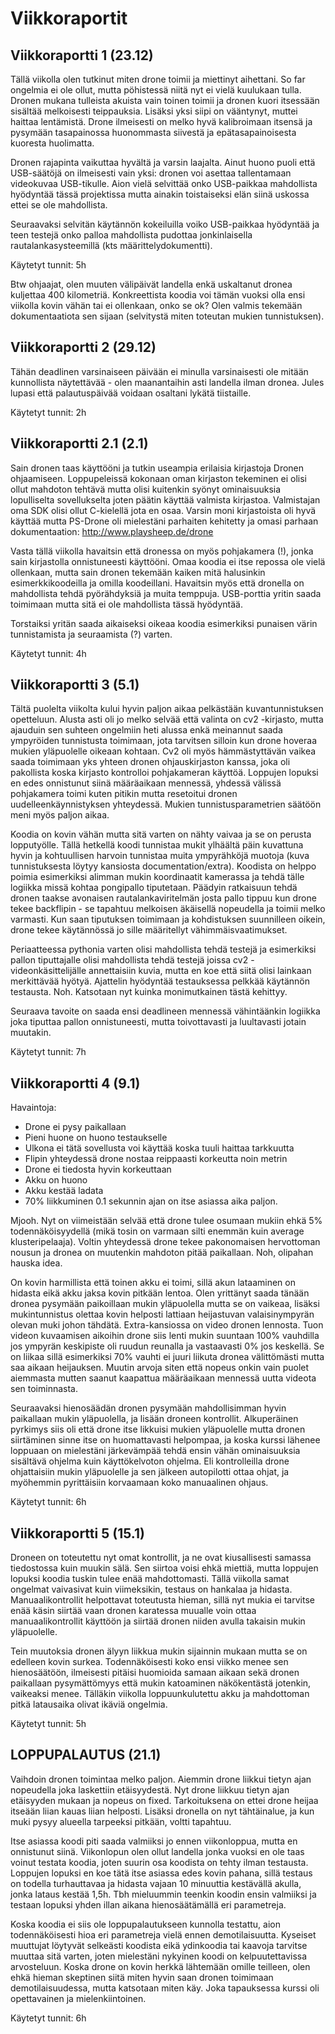 # Viikkoraportit

## Viikkoraportti 1 (23.12)

Tällä viikolla olen tutkinut miten drone toimii ja miettinyt aihettani. So far ongelmia ei ole ollut, mutta pöhistessä niitä nyt ei vielä kuulukaan tulla. Dronen mukana tulleista akuista vain toinen toimii ja dronen kuori itsessään sisältää melkoisesti teippauksia. Lisäksi yksi siipi on vääntynyt, muttei haittaa lentämistä. Drone ilmeisesti on melko hyvä kalibroimaan itsensä ja pysymään tasapainossa huonommasta siivestä ja epätasapainoisesta kuoresta huolimatta.

Dronen rajapinta vaikuttaa hyvältä ja varsin laajalta. Ainut huono puoli että USB-säätöjä on ilmeisesti vain yksi: dronen voi asettaa tallentamaan videokuvaa USB-tikulle. Aion vielä selvittää onko USB-paikkaa mahdollista hyödyntää tässä projektissa mutta ainakin toistaiseksi elän siinä uskossa ettei se ole mahdollista.

Seuraavaksi selvitän käytännön kokeiluilla voiko USB-paikkaa hyödyntää ja teen testejä onko palloa mahdollista pudottaa jonkinlaisella rautalankasysteemillä (kts määrittelydokumentti). 

Käytetyt tunnit: 5h

Btw ohjaajat, olen muuten välipäivät landella enkä uskaltanut dronea kuljettaa 400 kilometriä. Konkreettista koodia voi tämän vuoksi olla ensi viikolla kovin vähän tai ei ollenkaan, onko se ok? Olen valmis tekemään dokumentaatiota sen sijaan (selvitystä miten toteutan mukien tunnistuksen).

## Viikkoraportti 2 (29.12)

Tähän deadlinen varsinaiseen päivään ei minulla varsinaisesti ole mitään kunnollista näytettävää - olen maanantaihin asti landella ilman dronea. Jules lupasi että palautuspäivää voidaan osaltani lykätä tiistaille.

Käytetyt tunnit: 2h

## Viikkoraportti 2.1 (2.1)

Sain dronen taas käyttööni ja tutkin useampia erilaisia kirjastoja Dronen ohjaamiseen. Loppupeleissä kokonaan oman kirjaston tekeminen ei olisi ollut mahdoton tehtävä mutta olisi kuitenkin syönyt ominaisuuksia lopulliselta sovellukselta joten päätin käyttää valmista kirjastoa. Valmistajan oma SDK olisi ollut C-kielellä jota en osaa. Varsin moni kirjastoista oli hyvä käyttää mutta PS-Drone oli mielestäni parhaiten kehitetty ja omasi parhaan dokumentaation: http://www.playsheep.de/drone

Vasta tällä viikolla havaitsin että dronessa on myös pohjakamera (!), jonka sain kirjastolla onnistuneesti käyttööni. Omaa koodia ei itse repossa ole vielä ollenkaan, mutta sain dronen tekemään kaiken mitä halusinkin esimerkkikoodeilla ja omilla koodeillani. Havaitsin myös että dronella on mahdollista tehdä pyörähdyksiä ja muita temppuja. USB-porttia yritin saada toimimaan mutta sitä ei ole mahdollista tässä hyödyntää.

Torstaiksi yritän saada aikaiseksi oikeaa koodia esimerkiksi punaisen värin tunnistamista ja seuraamista (?) varten.

Käytetyt tunnit: 4h

## Viikkoraportti 3 (5.1)

Tältä puolelta viikolta kului hyvin paljon aikaa pelkästään kuvantunnistuksen opetteluun. Alusta asti oli jo melko selvää että valinta on cv2 -kirjasto, mutta ajauduin sen suhteen ongelmiin heti alussa enkä meinannut saada ympyröiden tunnistusta toimimaan, jota tarvitsen silloin kun drone hoveraa mukien yläpuolelle oikeaan kohtaan. Cv2 oli myös hämmästyttävän vaikea saada toimimaan yks yhteen dronen ohjauskirjaston kanssa, joka oli pakollista koska kirjasto kontrolloi pohjakameran käyttöä. Loppujen lopuksi en edes onnistunut siinä määräaikaan mennessä, yhdessä välissä pohjakamera toimi kuten pitikin mutta resetoitui dronen uudelleenkäynnistyksen yhteydessä. Mukien tunnistusparametrien säätöön meni myös paljon aikaa.

Koodia on kovin vähän mutta sitä varten on nähty vaivaa ja se on perusta lopputyölle. Tällä hetkellä koodi tunnistaa mukit ylhäältä päin kuvattuna hyvin ja kohtuullisen harvoin tunnistaa muita ympyrähköjä muotoja (kuva tunnistuksesta löytyy kansiosta documentation/extra). Koodista on helppo poimia esimerkiksi alimman mukin koordinaatit kamerassa ja tehdä tälle logiikka missä kohtaa pongipallo tiputetaan. Päädyin ratkaisuun tehdä dronen taakse avonaisen rautalankaviritelmän josta pallo tippuu kun drone tekee backflipin - se tapahtuu melkoisen äkäisellä nopeudella ja toimii melko varmasti. Kun saan tiputuksen toimimaan ja kohdistuksen suunnilleen oikein, drone tekee käytännössä jo sille määritellyt vähimmäisvaatimukset.

Periaatteessa pythonia varten olisi mahdollista tehdä testejä ja esimerkiksi pallon tiputtajalle olisi mahdollista tehdä testejä joissa cv2 -videonkäsittelijälle annettaisiin kuvia, mutta en koe että siitä olisi lainkaan merkittävää hyötyä. Ajattelin hyödyntää testauksessa pelkkää käytännön testausta. Noh. Katsotaan nyt kuinka monimutkainen tästä kehittyy.

Seuraava tavoite on saada ensi deadlineen mennessä vähintäänkin logiikka joka tiputtaa pallon onnistuneesti, mutta toivottavasti ja luultavasti jotain muutakin.

Käytetyt tunnit: 7h

## Viikkoraportti 4 (9.1)

Havaintoja:

- Drone ei pysy paikallaan
- Pieni huone on huono testaukselle
- Ulkona ei tätä sovellusta voi käyttää koska tuuli haittaa tarkkuutta
- Flipin yhteydessä drone nostaa reippaasti korkeutta noin metrin
- Drone ei tiedosta hyvin korkeuttaan
- Akku on huono
- Akku kestää ladata
- 70% liikkuminen 0.1 sekunnin ajan on itse asiassa aika paljon.

Mjooh. Nyt on viimeistään selvää että drone tulee osumaan mukiin ehkä 5% todennäköisyydellä (mikä tosin on varmaan silti enemmän kuin average klusteripelaaja). Voltin yhteydessä drone tekee pakonomaisen hervottoman nousun ja dronea on muutenkin mahdoton pitää paikallaan. Noh, olipahan hauska idea.

On kovin harmillista että toinen akku ei toimi, sillä akun lataaminen on hidasta eikä akku jaksa kovin pitkään lentoa. Olen yrittänyt saada tänään dronea pysymään paikoillaan mukin yläpuolella mutta se on vaikeaa, lisäksi mukintunnistus olettaa kovin helposti lattiaan heijastuvan valaisinympyrän olevan muki johon tähdätä. Extra-kansiossa on video dronen lennosta. Tuon videon kuvaamisen aikoihin drone siis lenti mukin suuntaan 100% vauhdilla jos ympyrän keskipiste oli ruudun reunalla ja vastaavasti 0% jos keskellä. Se on liikaa sillä esimerkiksi 70% vauhti ei juuri liikuta dronea välittömästi mutta saa aikaan heijauksen. Muutin arvoja siten että nopeus onkin vain puolet aiemmasta mutten saanut kaapattua määräaikaan mennessä uutta videota sen toiminnasta.

Seuraavaksi hienosäädän dronen pysymään mahdollisimman hyvin paikallaan mukin yläpuolella, ja lisään droneen kontrollit. Alkuperäinen pyrkimys siis oli että drone itse likkuisi mukien yläpuolelle mutta dronen siirtäminen sinne itse on huomattavasti helpompaa, ja koska kurssi lähenee loppuaan on mielestäni järkevämpää tehdä ensin vähän ominaisuuksia sisältävä ohjelma kuin käyttökelvoton ohjelma. Eli kontrolleilla drone ohjattaisiin mukin yläpuolelle ja sen jälkeen autopilotti ottaa ohjat, ja myöhemmin pyrittäisiin korvaamaan koko manuaalinen ohjaus.

Käytetyt tunnit: 6h

## Viikkoraportti 5 (15.1)

Droneen on toteutettu nyt omat kontrollit, ja ne ovat kiusallisesti samassa tiedostossa kuin muukin sälä. Sen siirtoa voisi ehkä miettiä, mutta loppujen lopuksi koodia tuskin tulee enää mahdottomasti. Tällä viikolla samat ongelmat vaivasivat kuin viimeksikin, testaus on hankalaa ja hidasta. Manuaalikontrollit helpottavat toteutusta hieman, sillä nyt mukia ei tarvitse enää käsin siirtää vaan dronen karatessa muualle voin ottaa manuaalikontrollit käyttöön ja siirtää dronen niiden avulla takaisin mukin yläpuolelle.

Tein muutoksia dronen älyyn liikkua mukin sijainnin mukaan mutta se on edelleen kovin surkea. Todennäköisesti koko ensi viikko menee sen hienosäätöön, ilmeisesti pitäisi huomioida samaan aikaan sekä dronen paikallaan pysymättömyys että mukin katoaminen näkökentästä jotenkin, vaikeaksi menee. Tälläkin viikolla loppuunkulutettu akku ja mahdottoman pitkä latausaika olivat ikäviä ongelmia.

Käytetyt tunnit: 5h

## LOPPUPALAUTUS (21.1)

Vaihdoin dronen toimintaa melko paljon. Aiemmin drone liikkui tietyn ajan nopeudella joka laskettiin etäisyydestä. Nyt drone liikkuu tietyn ajan etäisyyden mukaan ja nopeus on fixed. Tarkoituksena on ettei drone heijaa itseään liian kauas liian helposti. Lisäksi dronella on nyt tähtäinalue, ja kun muki pysyy alueella tarpeeksi pitkään, voltti tapahtuu.

Itse asiassa koodi piti saada valmiiksi jo ennen viikonloppua, mutta en onnistunut siinä. Viikonlopun olen ollut landella jonka vuoksi en ole taas voinut testata koodia, joten suurin osa koodista on tehty ilman testausta. Loppujen lopuksi en koe tätä itse asiassa edes kovin pahana, sillä testaus on todella turhauttavaa ja hidasta vajaan 10 minuuttia kestävällä akulla, jonka lataus kestää 1,5h. Tbh mieluummin teenkin koodin ensin valmiiksi ja testaan lopuksi yhden illan aikana hienosäätämällä eri parametreja.

Koska koodia ei siis ole loppupalautukseen kunnolla testattu, aion todennäköisesti hioa eri parametreja vielä ennen demotilaisuutta. Kyseiset muuttujat löytyvät selkeästi koodista eikä ydinkoodia tai kaavoja tarvitse muuttaa sitä varten, joten mielestäni nykyinen koodi on kelpuutettavissa arvosteluun. Koska drone on kovin herkkä lähtemään omille teilleen, olen ehkä hieman skeptinen siitä miten hyvin saan dronen toimimaan demotilaisuudessa, mutta katsotaan miten käy. Joka tapauksessa kurssi oli opettavainen ja mielenkiintoinen.

Käytetyt tunnit: 6h
